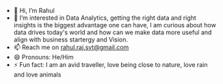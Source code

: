 - 👋 Hi, I’m Rahul
- 👀 I’m interested in Data Analytics, getting the right data and right insights is the biggest advantage one can have, I am curious about how data drives today's world and how can we make data more useful and align with business startergy and Vision.
- 📫 Reach me on rahul.raj.svt@gmail.com
- 😄 Pronouns: He/Him
- ⚡ Fun fact: I am an avid traveller, love being close to nature, love rain and love animals
<!---
RahulRajSvt/RahulRajSvt is a ✨ special ✨ repository because its `README.md` (this file) appears on your GitHub profile.
You can click the Preview link to take a look at your changes.
--->
